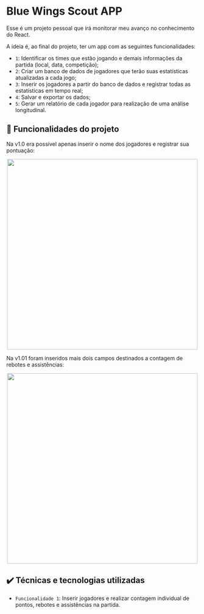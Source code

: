 # Blue Wings Scout APP

Esse é um projeto pessoal que irá monitorar meu avanço no conhecimento do React.

A ideia é, ao final do projeto, ter um app com as seguintes funcionalidades:

- `1`: Identificar os times que estão jogando e demais informações da partida (local, data, competição);
- `2`: Criar um banco de dados de jogadores que terão suas estatísticas atualizadas a cada jogo;
- `3`: Inserir os jogadores a partir do banco de dados e registrar todas as estatísticas em tempo real;
- `4`: Salvar e exportar os dados;
- `5`: Gerar um relatório de cada jogador para realização de uma análise longitudinal.

## 🔨 Funcionalidades do projeto

Na v1.0 era possível apenas inserir o nome dos jogadores e registrar sua pontuação:

<div align="center">
<img src="https://user-images.githubusercontent.com/99735564/178328130-7c4854ae-d680-45ba-9564-cadfee5bd82a.png" width="500px"/>
</div>

Na v1.01 foram inseridos mais dois campos destinados a contagem de rebotes e assistências:

<div align="center">
<img src="https://user-images.githubusercontent.com/99735564/178631563-c19948fa-e243-4103-8f73-4f41eccf2a1e.png" width="500px"/>
</div>

## ✔️ Técnicas e tecnologias utilizadas

- `Funcionalidade 1`: Inserir jogadores e realizar contagem individual de pontos, rebotes e assistências na partida.
